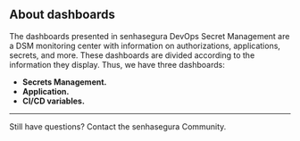 ## About dashboards

The dashboards presented in senhasegura DevOps Secret Management are a DSM monitoring center with information on authorizations, applications, secrets, and more. These dashboards are divided according to the information they display. Thus, we have three dashboards:

* **Secrets Management.**
* **Application.**
* **CI/CD variables.**

---

Still have questions? Contact the senhasegura Community.

